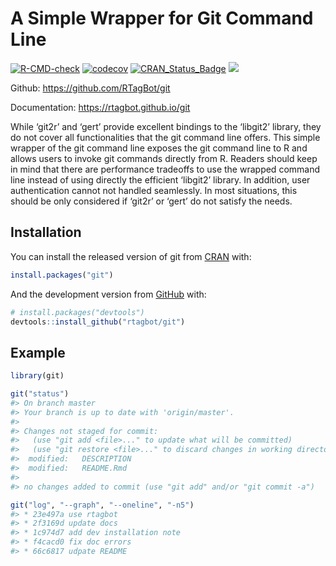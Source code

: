 <!-- README.md is generated from README.Rmd. Please edit that file -->

# A Simple Wrapper for Git Command Line

<!-- badges: start -->

[![R-CMD-check](https://github.com/rtagbot/git/workflows/R-CMD-check/badge.svg)](https://github.com/rtagbot/git/actions)
[![codecov](https://codecov.io/gh/rtagbot/git/branch/master/graph/badge.svg)](https://codecov.io/gh/rtagbot/git)
[![CRAN\_Status\_Badge](https://www.r-pkg.org/badges/version/git)](https://cran.r-project.org/package=git)
[![](https://cranlogs.r-pkg.org/badges/grand-total/git)](https://cran.r-project.org/package=git)
<!-- badges: end -->

Github: <https://github.com/RTagBot/git>

Documentation: <https://rtagbot.github.io/git>

While ‘git2r’ and ‘gert’ provide excellent bindings to the ‘libgit2’ library,
they do not cover all functionalities that the git command line offers. This simple
wrapper of the git command line exposes the git command line to R and allows users to
invoke git commands directly from R. Readers should keep in mind that
there are performance tradeoffs to use the wrapped command line instead of using directly
the efficient ‘libgit2’ library. In addition, user authentication cannot not handled seamlessly.
In most situations, this should be only considered if ‘git2r’ or ‘gert’ do not satisfy the needs.

## Installation

You can install the released version of git from [CRAN](https://CRAN.R-project.org) with:

``` r
install.packages("git")
```

And the development version from [GitHub](https://github.com/) with:

``` r
# install.packages("devtools")
devtools::install_github("rtagbot/git")
```

## Example

``` r
library(git)

git("status")
#> On branch master
#> Your branch is up to date with 'origin/master'.
#> 
#> Changes not staged for commit:
#>   (use "git add <file>..." to update what will be committed)
#>   (use "git restore <file>..." to discard changes in working directory)
#>  modified:   DESCRIPTION
#>  modified:   README.Rmd
#> 
#> no changes added to commit (use "git add" and/or "git commit -a")

git("log", "--graph", "--oneline", "-n5")
#> * 23e497a use rtagbot
#> * 2f3169d update docs
#> * 1c974d7 add dev installation note
#> * f4cacd0 fix doc errors
#> * 66c6817 udpate README
```
